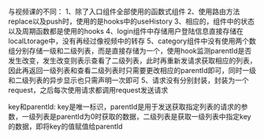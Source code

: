 与视频课的不同：
1、除了入口组件全部使用的函数式组件
2、使用路由方法replace以及push时，使用的是hooks中的useHistory
3、相应的，组件中的状态以及周期函数都是使用的hooks
4、login组件中存储用户登陆信息直接存储在localLtorage中，没有再经过像视频中的转存
5、category组件中没有使用两个数组分别存储一级和二级列表，而是直接存储为一个，使用hook监测parentId是否发生改变，发生改变则表示查看了二级列表，此时再重新发请求获取相应的列表，因此再返回一级列表和查看二级列表时只需要更改相应的parentId即可，同时一级和二级列表的异步显示也只需声明一次即可
5、请求没有分别封装，封装为一个request，之后每次使用请求都调用request发送请求




key和parentId:
key是唯一标识，parentId是用于发送获取指定列表的请求的参数，一级列表是parentId为0时获取的数据，二级列表是获取一级列表中指定key的数据，即将key的值赋值给parentId